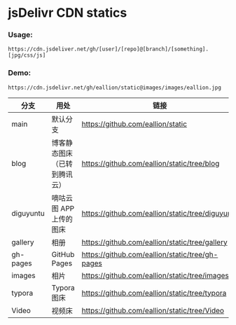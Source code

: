 # jsDelivr CDN statics

### Usage:
```
https://cdn.jsdeliver.net/gh/[user]/[repo]@[branch]/[something].[jpg/css/js]
```
### Demo:
```
https://cdn.jsdelivr.net/gh/eallion/static@images/images/eallion.jpg
```

| 分支      | 用处                    | 链接                                             |
| --------- | ----------------------- | ------------------------------------------------ |
| main      | 默认分支                | https://github.com/eallion/static                |
| blog      | 博客静态图床（已转到腾讯云）            | https://github.com/eallion/static/tree/blog      |
| diguyuntu | 嘀咕云图 APP 上传的图床 | https://github.com/eallion/static/tree/diguyuntu |
| gallery   | 相册                    | https://github.com/eallion/static/tree/gallery   |
| gh-pages  | GitHub Pages            | https://github.com/eallion/static/tree/gh-pages  |
| images    | 相片                    | https://github.com/eallion/static/tree/images    |
| typora    | Typora 图床             | https://github.com/eallion/static/tree/typora    |
| Video     | 视频床                  | https://github.com/eallion/static/tree/Video     |